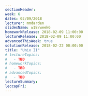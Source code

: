 ```yaml
---
sectionHeader:
week: 6
dates: 02/09/2018
lecturer: mmdarden
slidesName: w18/week6
homeworkRelease: 2018-02-09 11:00:00
lectureRelease: 2018-02-09 11:00:00
advancedThisWeek: true
solutionRelease: 2018-02-22 00:00:00
title: "Unix II"
# lectureTopics:
#   - TBD
# homeworkTopics:
#   - TBD
# advancedTopics:
#   - TBD
lectureSummary:
leccapFri:
---
```

